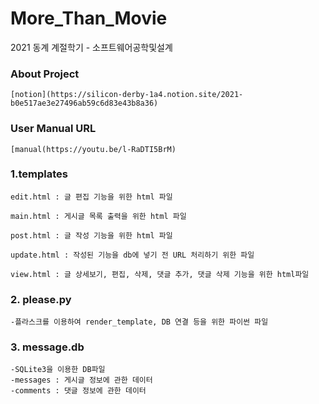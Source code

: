 # More_Than_Movie
2021 동계 계절학기 - 소프트웨어공학및설계

### About Project
	[notion](https://silicon-derby-1a4.notion.site/2021-b0e517ae3e27496ab59c6d83e43b8a36)

### User Manual URL
	[manual(https://youtu.be/l-RaDTI5BrM)
	
### 1.templates

	edit.html : 글 편집 기능을 위한 html 파일

	main.html : 게시글 목록 출력을 위한 html 파일

	post.html : 글 작성 기능을 위한 html 파일

	update.html : 작성된 기능을 db에 넣기 전 URL 처리하기 위한 파일

	view.html : 글 상세보기, 편집, 삭제, 댓글 추가, 댓글 삭제 기능을 위한 html파일

### 2. please.py
    -플라스크를 이용하여 render_template, DB 연결 등을 위한 파이썬 파일

### 3. message.db
    -SQLite3을 이용한 DB파일
    -messages : 게시글 정보에 관한 데이터
    -comments : 댓글 정보에 관한 데이터


